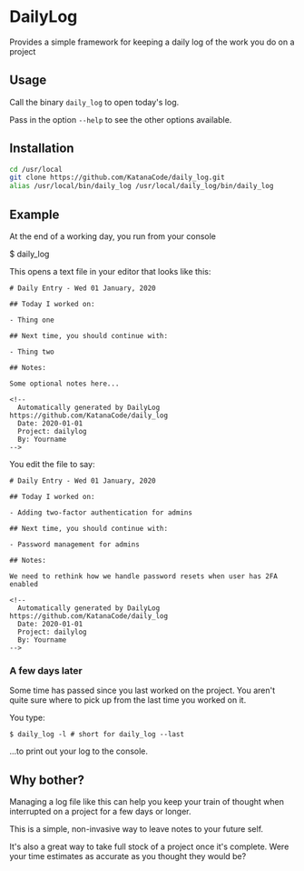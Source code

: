 # DailyLog

Provides a simple framework for keeping a daily log of the work you do on a project

## Usage

Call the binary `daily_log` to open today's log.

Pass in the option `--help` to see the other options available.

## Installation

``` bash
cd /usr/local
git clone https://github.com/KatanaCode/daily_log.git
alias /usr/local/bin/daily_log /usr/local/daily_log/bin/daily_log
```

## Example

At the end of a working day, you run from your console

$ daily_log

This opens a text file in your editor that looks like this:

``` text
# Daily Entry - Wed 01 January, 2020

## Today I worked on:

- Thing one

## Next time, you should continue with:

- Thing two

## Notes:

Some optional notes here...

<!--
  Automatically generated by DailyLog https://github.com/KatanaCode/daily_log
  Date: 2020-01-01
  Project: dailylog
  By: Yourname
-->
```

You edit the file to say:

``` text
# Daily Entry - Wed 01 January, 2020

## Today I worked on:

- Adding two-factor authentication for admins

## Next time, you should continue with:

- Password management for admins

## Notes:

We need to rethink how we handle password resets when user has 2FA enabled

<!--
  Automatically generated by DailyLog https://github.com/KatanaCode/daily_log
  Date: 2020-01-01
  Project: dailylog
  By: Yourname
-->
```

### A few days later

Some time has passed since you last worked on the project. You aren't quite sure where to pick up from the last time you worked on it.

You type:

```
$ daily_log -l # short for daily_log --last
```

...to print out your log to the console.

## Why bother?

Managing a log file like this can help you keep your train of thought when interrupted on a project for a few days or longer.

This is a simple, non-invasive way to leave notes to your future self.

It's also a great way to take full stock of a project once it's complete. Were your time estimates as accurate as you thought they would be?
